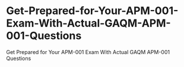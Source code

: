 # Get-Prepared-for-Your-APM-001-Exam-With-Actual-GAQM-APM-001-Questions
Get Prepared for Your APM-001 Exam With Actual GAQM APM-001 Questions
